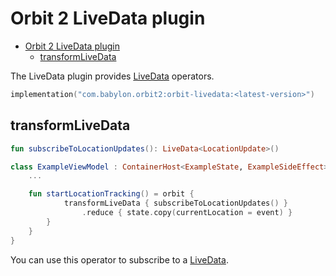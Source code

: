 # Orbit 2 LiveData plugin

- [Orbit 2 LiveData plugin](#orbit-2-livedata-plugin)
  - [transformLiveData](#transformlivedata)

The LiveData plugin provides
[LiveData](https://developer.android.com/topic/libraries/architecture/livedata)
operators.

```kotlin
implementation("com.babylon.orbit2:orbit-livedata:<latest-version>")
```

## transformLiveData

``` kotlin
fun subscribeToLocationUpdates(): LiveData<LocationUpdate>()

class ExampleViewModel : ContainerHost<ExampleState, ExampleSideEffect> {
    ...

    fun startLocationTracking() = orbit {
            transformLiveData { subscribeToLocationUpdates() }
                .reduce { state.copy(currentLocation = event) }
        }
    }
}
```

You can use this operator to subscribe to a [LiveData](https://developer.android.com/topic/libraries/architecture/livedata).
